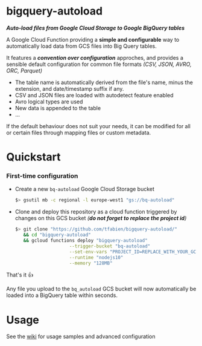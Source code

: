 
# bigquery-autoload
**_Auto-load files from Google Cloud Storage to Google BigQuery tables_**

A Google Cloud Function providing a **simple and configurable** way to automatically load data  from GCS files into Big Query tables.

It features a **_convention over configuration_** approches, and provides a sensible default configuration for common file formats _(CSV, JSON, AVRO, ORC, Parquet)_
* The table name is automatically derived from the file's name, minus the extension, and date/timestamp suffix if any.
* CSV and JSON files are loaded with autodetect feature enabled
* Avro logical types are used
* New data is appended to the table
* ...

If the default behaviour does not suit your needs, it can be modified for all or certain files through mapping files or custom metadata.

# Quickstart
### First-time configuration
* Create a new `bq-autoload` Google Cloud Storage bucket
  ```bash
  $> gsutil mb -c regional -l europe-west1 "gs://bq-autoload"
  ```
 
* Clone and deploy this repository as a cloud function triggered by changes on this GCS bucket _(**do not forget to replace the project id**)_
  ```bash
  $> git clone "https://github.com/tfabien/bigquery-autoload/"                     \
     && cd "bigquery-autoload"                                                     \
     && gcloud functions deploy "bigquery-autoload"                                \
                      --trigger-bucket "bq-autoload"                               \
                      --set-env-vars "PROJECT_ID=REPLACE_WITH_YOUR_GCP_PROJECT_ID" \
                      --runtime "nodejs10"                                         \
                      --memory "128MB"
  ```
  
That's it :+1:

Any file you upload to the `bq_autoload` GCS bucket will now automatically be loaded into a BigQuery table within seconds.
  
# Usage
See the [wiki](https://github.com/tfabien/bigquery-autoload/wiki) for usage samples and advanced configuration

